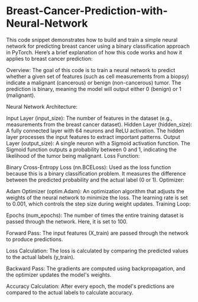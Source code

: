 # Breast-Cancer-Prediction-with-Neural-Network


This code snippet demonstrates how to build and train a simple neural network for predicting breast cancer using a binary classification approach in PyTorch. Here’s a brief explanation of how this code works and how it applies to breast cancer prediction:

Overview:
The goal of this code is to train a neural network to predict whether a given set of features (such as cell measurements from a biopsy) indicate a malignant (cancerous) or benign (non-cancerous) tumor. The prediction is binary, meaning the model will output either 0 (benign) or 1 (malignant).

Neural Network Architecture:

Input Layer (input_size): The number of features in the dataset (e.g., measurements from the breast cancer dataset).
Hidden Layer (hidden_size): A fully connected layer with 64 neurons and ReLU activation. The hidden layer processes the input features to extract important patterns.
Output Layer (output_size): A single neuron with a Sigmoid activation function. The Sigmoid function outputs a probability between 0 and 1, indicating the likelihood of the tumor being malignant.
Loss Function:

Binary Cross-Entropy Loss (nn.BCELoss): Used as the loss function because this is a binary classification problem. It measures the difference between the predicted probability and the actual label (0 or 1).
Optimizer:

Adam Optimizer (optim.Adam): An optimization algorithm that adjusts the weights of the neural network to minimize the loss. The learning rate is set to 0.001, which controls the step size during weight updates.
Training Loop:

Epochs (num_epochs): The number of times the entire training dataset is passed through the network. Here, it is set to 100.

Forward Pass: The input features (X_train) are passed through the network to produce predictions.

Loss Calculation: The loss is calculated by comparing the predicted values to the actual labels (y_train).

Backward Pass: The gradients are computed using backpropagation, and the optimizer updates the model's weights.

Accuracy Calculation: After every epoch, the model's predictions are compared to the actual labels to calculate accuracy.
